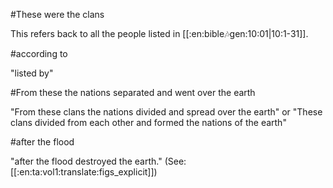 #These were the clans

This refers back to all the people listed in [[:en:bible:notes:gen:10:01|10:1-31]].

#according to

"listed by"

#From these the nations separated and went over the earth

"From these clans the nations divided and spread over the earth" or "These clans divided from each other and formed the nations of the earth"

#after the flood

"after the flood destroyed the earth." (See: [[:en:ta:vol1:translate:figs_explicit]])